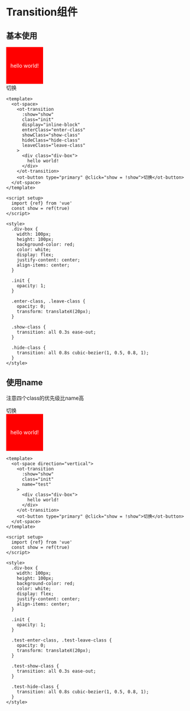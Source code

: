 # Transition组件


## 基本使用

<ot-space>
  <ot-transition
    :show="show"
    class="init"
    display="inline-block"
    enterClass="enter-class" 
    showClass="show-class"
    hideClass="hide-class" 
    leaveClass="leave-class"
  >
    <div class="div-box">
      hello world!
    </div>
  </ot-transition>
  <ot-button type="primary" @click="show = !show">切换</ot-button>
</ot-space>

```vue
<template>
  <ot-space>
    <ot-transition
      :show="show"
      class="init"
      display="inline-block"
      enterClass="enter-class" 
      showClass="show-class"
      hideClass="hide-class" 
      leaveClass="leave-class"
    >
      <div class="div-box">
        hello world!
      </div>
    </ot-transition>
    <ot-button type="primary" @click="show = !show">切换</ot-button>
  </ot-space>
</template>

<script setup>
  import {ref} from 'vue'
  const show = ref(true)
</script>

<style>
  .div-box {
    width: 100px;
    height: 100px;
    background-color: red;
    color: white;
    display: flex;
    justify-content: center;
    align-items: center;
  }

  .init {
    opacity: 1;
  }

  .enter-class, .leave-class {
    opacity: 0;
    transform: translateX(20px);
  }

  .show-class {
    transition: all 0.3s ease-out;
  }

  .hide-class {
    transition: all 0.8s cubic-bezier(1, 0.5, 0.8, 1);
  }
</style>
```

## 使用name
注意四个class的优先级比name高

<ot-space direction="vertical">
  <ot-button type="primary" @click="show2 = !show2">切换</ot-button>
  <ot-transition
    :show="show2"
    class="init" 
    name="test"
  >
    <div class="div-box">
      hello world!
    </div>
  </ot-transition>
</ot-space>

```vue
<template>
  <ot-space direction="vertical">
    <ot-transition
      :show="show"
      class="init" 
      name="test"
    >
      <div class="div-box">
        hello world!
      </div>
    </ot-transition>
    <ot-button type="primary" @click="show = !show">切换</ot-button>
  </ot-space>
</template>

<script setup>
  import {ref} from 'vue'
  const show = ref(true)
</script>

<style>
  .div-box {
    width: 100px;
    height: 100px;
    background-color: red;
    color: white;
    display: flex;
    justify-content: center;
    align-items: center;
  }

  .init {
    opacity: 1;
  }

  .test-enter-class, .test-leave-class {
    opacity: 0;
    transform: translateX(20px);
  }

  .test-show-class {
    transition: all 0.3s ease-out;
  }

  .test-hide-class {
    transition: all 0.8s cubic-bezier(1, 0.5, 0.8, 1);
  }
</style>
```


<script setup>
  import {ref} from 'vue'
  const show = ref(true)
  const show2 = ref(true)
</script>

<style>
  .div-box {
    width: 100px;
    height: 100px;
    background-color: red;
    color: white;
    display: flex;
    justify-content: center;
    align-items: center;
  }

  .init {
    opacity: 1;
    transition: all 0.3s ease-out 0s;
  }

  .enter-class, .leave-class {
    opacity: 0;
    transform: translateX(20px);
  }

  .show-class {
    transition: all 0.3s ease-out;
  }

  .hide-class {
    transition: all 0.8s cubic-bezier(1, 0.5, 0.8, 1);
  }

  .test-enter-class, .test-leave-class {
    opacity: 0;
    transform: translateX(20px);
  }

  .test-show-class {
    transition: all 0.3s ease-out;
  }

  .test-hide-class {
    transition: all 0.8s cubic-bezier(1, 0.5, 0.8, 1);
  }
</style>
